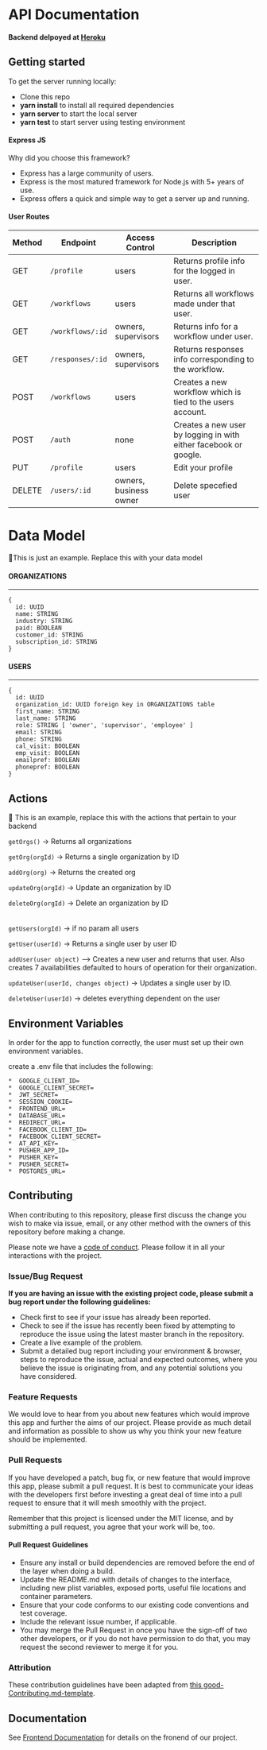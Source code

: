 # API Documentation

#### Backend delpoyed at [Heroku](https://sauti-studio.herokuapp.com/) <br>

## Getting started

To get the server running locally:

- Clone this repo
- **yarn install** to install all required dependencies
- **yarn server** to start the local server
- **yarn test** to start server using testing environment

#### Express JS

Why did you choose this framework?
- Express has a large community of users.
- Express is the most matured framework for Node.js with 5+ years of use.
- Express offers a quick and simple way to get a server up and running.

#### User Routes

| Method | Endpoint                | Access Control      | Description                                        |
| ------ | ----------------------- | ------------------- | -------------------------------------------------- |
| GET    | `/profile`        | users           | Returns profile info for the logged in user.               |
| GET    | `/workflows`    | users | Returns all workflows made under that user.             |
| GET    | `/workflows/:id`        | owners, supervisors | Returns info for a workflow under user. 
| GET    | `/responses/:id`        | owners, supervisors | Returns responses info corresponding to the workflow.                    |
| POST   | `/workflows` | users                | Creates a new workflow which is tied to the users account. |
| POST   | `/auth` | none                | Creates a new user by logging in with either facebook or google. |
| PUT    | `/profile`        | users |    Edit your profile                                                |
| DELETE | `/users/:id`        | owners, business owner | Delete specefied user                                                  |

# Data Model

🚫This is just an example. Replace this with your data model

#### ORGANIZATIONS

---

```
{
  id: UUID
  name: STRING
  industry: STRING
  paid: BOOLEAN
  customer_id: STRING
  subscription_id: STRING
}
```

#### USERS

---

```
{
  id: UUID
  organization_id: UUID foreign key in ORGANIZATIONS table
  first_name: STRING
  last_name: STRING
  role: STRING [ 'owner', 'supervisor', 'employee' ]
  email: STRING
  phone: STRING
  cal_visit: BOOLEAN
  emp_visit: BOOLEAN
  emailpref: BOOLEAN
  phonepref: BOOLEAN
}
```

## Actions

🚫 This is an example, replace this with the actions that pertain to your backend

`getOrgs()` -> Returns all organizations

`getOrg(orgId)` -> Returns a single organization by ID

`addOrg(org)` -> Returns the created org

`updateOrg(orgId)` -> Update an organization by ID

`deleteOrg(orgId)` -> Delete an organization by ID
<br>
<br>
<br>
`getUsers(orgId)` -> if no param all users

`getUser(userId)` -> Returns a single user by user ID

`addUser(user object)` --> Creates a new user and returns that user. Also creates 7 availabilities defaulted to hours of operation for their organization.

`updateUser(userId, changes object)` -> Updates a single user by ID.

`deleteUser(userId)` -> deletes everything dependent on the user

## Environment Variables

In order for the app to function correctly, the user must set up their own environment variables.

create a .env file that includes the following:
    
    *  GOOGLE_CLIENT_ID=
    *  GOOGLE_CLIENT_SECRET=
    *  JWT_SECRET=
    *  SESSION_COOKIE=
    *  FRONTEND_URL=
    *  DATABASE_URL=
    *  REDIRECT_URL=
    *  FACEBOOK_CLIENT_ID=
    *  FACEBOOK_CLIENT_SECRET=
    *  AT_API_KEY=
    *  PUSHER_APP_ID=
    *  PUSHER_KEY=
    *  PUSHER_SECRET=
    *  POSTGRES_URL=
    
## Contributing

When contributing to this repository, please first discuss the change you wish to make via issue, email, or any other method with the owners of this repository before making a change.

Please note we have a [code of conduct](./code_of_conduct.md). Please follow it in all your interactions with the project.

### Issue/Bug Request

 **If you are having an issue with the existing project code, please submit a bug report under the following guidelines:**
 - Check first to see if your issue has already been reported.
 - Check to see if the issue has recently been fixed by attempting to reproduce the issue using the latest master branch in the repository.
 - Create a live example of the problem.
 - Submit a detailed bug report including your environment & browser, steps to reproduce the issue, actual and expected outcomes,  where you believe the issue is originating from, and any potential solutions you have considered.

### Feature Requests

We would love to hear from you about new features which would improve this app and further the aims of our project. Please provide as much detail and information as possible to show us why you think your new feature should be implemented.

### Pull Requests

If you have developed a patch, bug fix, or new feature that would improve this app, please submit a pull request. It is best to communicate your ideas with the developers first before investing a great deal of time into a pull request to ensure that it will mesh smoothly with the project.

Remember that this project is licensed under the MIT license, and by submitting a pull request, you agree that your work will be, too.

#### Pull Request Guidelines

- Ensure any install or build dependencies are removed before the end of the layer when doing a build.
- Update the README.md with details of changes to the interface, including new plist variables, exposed ports, useful file locations and container parameters.
- Ensure that your code conforms to our existing code conventions and test coverage.
- Include the relevant issue number, if applicable.
- You may merge the Pull Request in once you have the sign-off of two other developers, or if you do not have permission to do that, you may request the second reviewer to merge it for you.

### Attribution

These contribution guidelines have been adapted from [this good-Contributing.md-template](https://gist.github.com/PurpleBooth/b24679402957c63ec426).

## Documentation

See [Frontend Documentation](https://github.com/labs13-sauti-studio/labs13-sauti-studio-FE/edit/master/README.md) for details on the fronend of our project.
